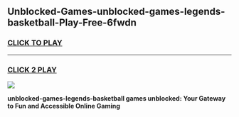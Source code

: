 
## Unblocked-Games-unblocked-games-legends-basketball-Play-Free-6fwdn
<h3>
<a href="https://premium76.site?title=unblocked-games-legends-basketball&ref=15A">CLICK TO PLAY</a></h3>
<hr>

<h3>
<a href="https://premium76.site?title=unblocked-games-legends-basketball&ref=15A">CLICK 2 PLAY</a>
  
</h3>

<a href="https://premium76.site?title=unblocked-games-legends-basketball&ref=15A"><img src="https://clearcache.store/games.png"></a>


**unblocked-games-legends-basketball games unblocked: Your Gateway to Fun and Accessible Online Gaming**
